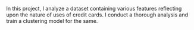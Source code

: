 In this project, I analyze a dataset containing various features reflecting upon the nature of uses of credit cards. I conduct a thorough analysis and train a clustering model for the same.
